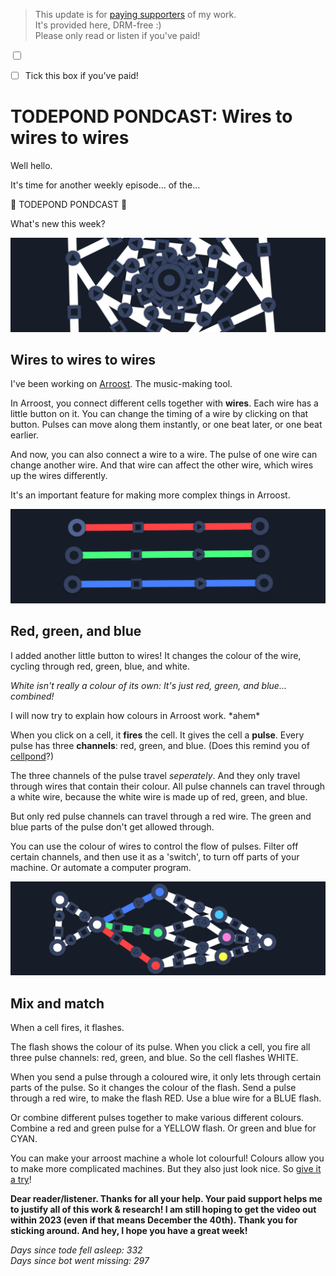 > This update is for [paying supporters](https://patreon.com/TodePond) of my work.<br>
> It's provided here, DRM-free :)<br>
> Please only read or listen if you've paid!

<input type="checkbox">

- [ ] Tick this box if you've paid!

# TODEPOND PONDCAST: Wires to wires to wires

Well hello.

It's time for another weekly episode... of the...

🐸 TODEPOND PONDCAST 🐸

What's new this week?

![Wires in arroost](1.png)

## Wires to wires to wires

I've been working on [Arroost](https://github.com/TodePond/Arroost). The music-making tool.

In Arroost, you connect different cells together with **wires**. Each wire has a little button on it. You can change the timing of a wire by clicking on that button. Pulses can move along them instantly, or one beat later, or one beat earlier.

And now, you can also connect a wire to a wire. The pulse of one wire can change another wire. And that wire can affect the other wire, which wires up the wires differently.

It's an important feature for making more complex things in Arroost.

![Coloured wires in arroost](2.png)

## Red, green, and blue

I added another little button to wires! It changes the colour of the wire, cycling through red, green, blue, and white.

_White isn't really a colour of its own: It's just red, green, and blue... combined!_

I will now try to explain how colours in Arroost work. \*ahem\*

When you click on a cell, it **fires** the cell. It gives the cell a **pulse**. Every pulse has three **channels**: red, green, and blue. (Does this remind you of [cellpond](https://www.youtube.com/watch?v=cBYudbaqHAk&t=6704s)?)

The three channels of the pulse travel _seperately_. And they only travel through wires that contain their colour. All pulse channels can travel through a white wire, because the white wire is made up of red, green, and blue.

But only red pulse channels can travel through a red wire. The green and blue parts of the pulse don't get allowed through.

You can use the colour of wires to control the flow of pulses. Filter off certain channels, and then use it as a 'switch', to turn off parts of your machine. Or automate a computer program.

![Flashing circles in arroost](3.png)

## Mix and match

When a cell fires, it flashes.

The flash shows the colour of its pulse. When you click a cell, you fire all three pulse channels: red, green, and blue. So the cell flashes WHITE.

When you send a pulse through a coloured wire, it only lets through certain parts of the pulse. So it changes the colour of the flash. Send a pulse through a red wire, to make the flash RED. Use a blue wire for a BLUE flash.

Or combine different pulses together to make various different colours. Combine a red and green pulse for a YELLOW flash. Or green and blue for CYAN.

You can make your arroost machine a whole lot colourful! Colours allow you to make more complicated machines. But they also just look nice. So [give it a try](https://arroost.com)!

**Dear reader/listener. Thanks for all your help. Your paid support helps me to justify all of this work & research! I am still hoping to get the video out within 2023 (even if that means December the 40th). Thank you for sticking around. And hey, I hope you have a great week!**

_Days since tode fell asleep: 332_<br>
_Days since bot went missing: 297_
